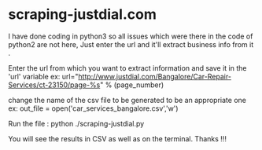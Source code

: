 # scraping-justdial.com

I have done coding in python3 so all issues which were there in the code of python2 are not here,
Just enter the url and it'll extract business info from it .

Enter the url from which you want to extract information and save it in the 'url' variable ex:
url="http://www.justdial.com/Bangalore/Car-Repair-Services/ct-23150/page-%s" % (page_number)

change the name of the csv file to be generated to be an appropriate one ex:
out_file = open('car_services_bangalore.csv','w')

Run the file : python ./scraping-justdial.py

You will see the results in CSV as well as on the terminal.
Thanks !!!
